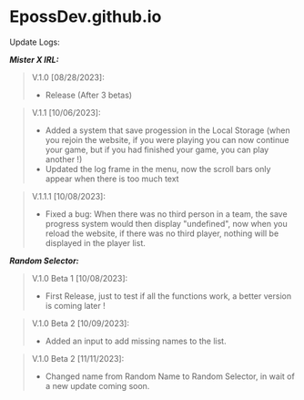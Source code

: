 # EpossDev.github.io

Update Logs:

___Mister X IRL:___

>V.1.0 [08/28/2023]:
>- Release (After 3 betas)

>V.1.1 [10/06/2023]:
>- Added a system that save progession in the Local Storage (when you rejoin the website, if you were playing you can now continue your game, but if you had finished your game, you can play another !)
>- Updated the log frame in the menu, now the scroll bars only appear when there is too much text

>V.1.1.1 [10/08/2023]:
>- Fixed a bug: When there was no third person in a team, the save progress system would then display "undefined", now when you reload the website, if there was no third player, nothing will be displayed in the player list.

___Random Selector:___

>V.1.0 Beta 1 [10/08/2023]:
>- First Release, just to test if all the functions work, a better version is coming later !

>V.1.0 Beta 2 [10/09/2023]:
>- Added an input to add missing names to the list.

>V.1.0 Beta 2 [11/11/2023]:
>- Changed name from Random Name to Random Selector, in wait of a new update coming soon.
